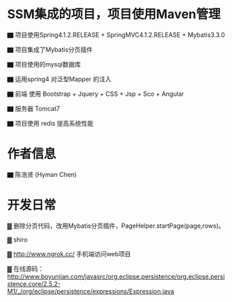 #     SSM集成的项目，项目使用Maven管理

▇ 项目使用Spring4.1.2.RELEASE + SpringMVC4.1.2.RELEASE + Mybatis3.3.0

▇ 项目集成了Mybatis分页插件  

▇ 项目使用的mysql数据库

▇ 运用spring4 对泛型Mapper 的注入

▇ 前端 使用 Bootstrap + Jquery + CSS + Jsp + Sco + Angular

▇ 服务器 Tomcat7 

▇ 项目使用 redis 提高系统性能






#      作者信息

▇ 陈浩贤  (Hyman Chen)



#      开发日常


▓ 删除分页代码，改用Mybatis分页插件，PageHelper.startPage(page,rows)。

▓ shiro

▓ http://www.ngrok.cc/ 手机端访问web项目

▓ 在线源码：http://www.boyunjian.com/javasrc/org.eclipse.persistence/org.eclipse.persistence.core/2.5.2-M1/_/org/eclipse/persistence/expressions/Expression.java



